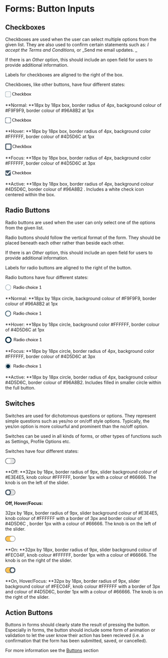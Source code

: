 # Forms: Button Inputs

## Checkboxes

Checkboxes are used when the user can select multiple options from the given list. They are also used to confirm certain statements such as: _I accept the Terms and Conditions,_ or _Send me email updates. _

If there is an _Other_ option, this should include an open field for users to provide additional information.

Labels for checkboxes are aligned to the right of the box.

Checkboxes, like other buttons, have four different states:

![](.gitbook/assets/checkbox_normal.png)

**Normal: **18px by 18px box, border radius of 4px, background colour of \#F9F9F9, border colour of \#96A8B2 at 1px

![](.gitbook/assets/checkbox_hover.png)

**Hover: **18px by 18px box, border radius of 4px, background color \#FFFFFF, border colour of \#4D5D6C at 1px

![](.gitbook/assets/checkbox_focus.png)

**Focus: **18px by 18px box, border radius of 4px, background color \#FFFFFF, border colour of \#4D5D6C at 3px

![](.gitbook/assets/checkbox_active.png)

**Active: **18px by 18px box, border radius of 4px, background colour \#4D5D6C, border colour of \#96A8B2 . Includes a white check icon centered within the box.

## Radio Buttons

Radio buttons are used when the user can only select one of the options from the given list.

Radio buttons should follow the vertical format of the form. They should be placed beneath each other rather than beside each other.

If there is an _Other_ option, this should include an open field for users to provide additional information.

Labels for radio buttons are aligned to the right of the button.

Radio buttons have four different states:

![](.gitbook/assets/radio_normal.png)

**Normal: **18px by 18px circle, background colour of \#F9F9F9, border colour of \#96A8B2 at 1px

![](.gitbook/assets/radio_hover.png)

**Hover: **18px by 18px circle, background color \#FFFFFF, border colour of \#4D5D6C at 1px

![](.gitbook/assets/radio_focus.png)

**Focus: **18px by 18px circle, border radius of 4px, background color \#FFFFFF, border colour of \#4D5D6C at 3px

![](.gitbook/assets/radio_active.png)

**Active: **18px by 18px circle, border radius of 4px, background colour \#4D5D6C, border colour of \#96A8B2. Includes filled in smaller circle within the full button.

## Switches

Switches are used for dichotomous questions or options. They represent simple questions such as yes/no or on/off style options. Typically, the yes/on option is more colourful and prominent than the no/off option.

Switches can be used in all kinds of forms, or other types of functions such as Settings, Profile Options etc.

Switches have four different states:

![](.gitbook/assets/switch_off.png)

**Off: **32px by 18px, border radius of 9px, slider background colour of \#E3E4E5, knob colour \#FFFFFF, border 1px with a colour of \#66666. The knob is on the left of the slider.

![](.gitbook/assets/switch_off_hover.png)

**Off, Hover/Focus:**

32px by 18px, border radius of 9px, slider background colour of \#E3E4E5, knob colour of \#FFFFFF with a border of 3px and border colour of \#4D5D6C , border 1px with a colour of \#66666. The knob is on the left of the slider.

![](.gitbook/assets/switch_on.png)

**On: **32px by 18px, border radius of 9px, slider background colour of \#FEC04F, knob colour \#FFFFFF, border 1px with a colour of \#66666. The knob is on the right of the slider.

![](.gitbook/assets/switch_on_hover.png)

**On, Hover/Focus: **32px by 18px, border radius of 9px, slider background colour of \#FEC04F, knob colour \#FFFFFF with a border of 3px and colour of \#4D5D6C, border 1px with a colour of \#66666. The knob is on the right of the slider.

## Action Buttons

Buttons in forms should clearly state the result of pressing the button. Especially in forms, the button should include some form of animation or validation to let the user know their action has been recieved \(i.e. a confirmation that the form has been submitted, saved, or cancelled\).

For more information see the [Buttons](https://www.gitbook.com/book/gctools-outilsgc/-gcdigital-design-system/edit#/edit/master/buttons.md?_k=1dnju1) section

